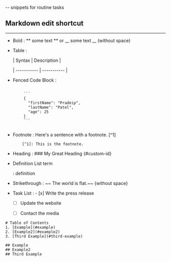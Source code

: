 -- snippets for routine tasks 

## Markdown edit shortcut 
--------------------------------------

- Bold : ** some text ** or  __ some text __	(without space)

- Table	: 	

    | Syntax 		| Description |

    | ----------- 	| ----------- |



- Fenced Code Block	: 	

```

        ```
        {
          "firstName": "Pradeip",
          "lastName": "Patel",
          "age": 25
        }
        ```
	
```

- Footnote 		: 	Here's a sentence with a footnote. [^1]
					
          [^1]: This is the footnote.
			
- Heading			:	### My Great Heading {#custom-id}

- Definition List 	term

  : definition

- Strikethrough	:	~~ The world is flat.~~  {without space}

- Task List		: 	- [x] Write the press release

  - [ ] Update the website
  - [ ] Contact the media 
  
  
```
# Table of Contents
1. [Example](#example)
2. [Example2](#example2)
3. [Third Example](#third-example)

## Example
## Example2
## Third Example
```

